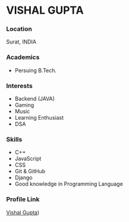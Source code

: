 # VISHAL GUPTA

### Location

Surat, INDIA

### Academics

- Persuing B.Tech.

### Interests

- Backend (JAVA)
- Gaming
- Music
- Learning Enthusiast
- DSA

### Skills

- C++
- JavaScript
- CSS
- Git & GitHub
- Django
- Good knowledge in Programming Language


### Profile Link

[Vishal Gupta](https://github.com/VISHAL-1511))
